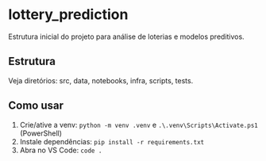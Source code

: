 # lottery_prediction

Estrutura inicial do projeto para análise de loterias e modelos preditivos.

## Estrutura
Veja diretórios: src, data, notebooks, infra, scripts, tests.

## Como usar
1. Crie/ative a venv: `python -m venv .venv` e `.\.venv\Scripts\Activate.ps1` (PowerShell)
2. Instale dependências: `pip install -r requirements.txt`
3. Abra no VS Code: `code .`
